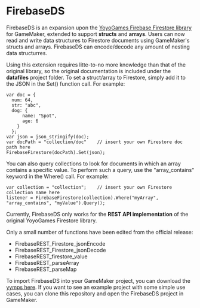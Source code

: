# FirebaseDS

FirebaseDS is an expansion upon the [YoyoGames Firebase Firestore library](https://marketplace.yoyogames.com/assets/10446/firebase-firestore-ext) for GameMaker, extended to support **structs** and **arrays**. Users can now read and write data structures to Firestore documents using GameMaker's structs and arrays. FirebaseDS can encode/decode any amount of nesting data structurres.

Using this extension requires litte-to-no more knowledge than that of the original library, so the original documentation is included under the **datafiles** project folder. To set a struct/array to Firestore, simply add it to the JSON in the Set() function call. For example:
```
var doc = {
  num: 64,
  str: "abc",
  dog: {
      name: "Spot",
      age: 6
    }
  };
var json = json_stringify(doc);
var docPath = "collection/doc"    // insert your own Firestore doc path here
FirebaseFirestore(docPath).Set(json);
```

You can also query collections to look for documents in which an array contains a specific value. To perform such a query, use the "array_contains" keyword in the Where() call. For example:
```
var collection = "collection";    // insert your own Firestore collection name here
listener = FirebaseFirestore(collection).Where("myArray", "array_contains", "myValue").Query();
```


Currently, FirebaseDS only works for the **REST API implementation** of the original YoyoGames Firestore library.

Only a small number of functions have been edited from the official release:
- FirebaseREST_Firestore_jsonEncode
- FirebaseREST_Firestore_jsonDecode
- FirebaseREST_firestore_value
- FirebaseREST_parseArray
- FirebaseREST_parseMap

To import FirebaseDS into your GameMaker project, you can download the [yymps here](https://github.com/rezonators/FirebaseDS/raw/main/FirebaseDS.yymps). If you want to see an example project with some simple use cases, you can clone this repository and open the FirebaseDS project in GameMaker.
